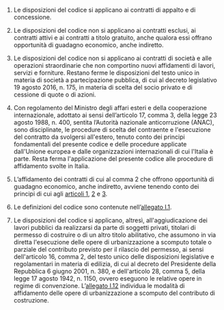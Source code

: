 1. Le disposizioni del codice si applicano ai contratti di appalto e di concessione.

2. Le disposizioni del codice non si applicano ai contratti esclusi, ai contratti attivi e ai contratti a titolo gratuito, anche qualora essi offrano opportunità di guadagno economico, anche indiretto.

3. Le disposizioni del codice non si applicano ai contratti di società e alle operazioni straordinarie che non comportino nuovi affidamenti di lavori, servizi e forniture. Restano ferme le disposizioni del testo unico in materia di società a partecipazione pubblica, di cui al decreto legislativo 19 agosto 2016, n. 175, in materia di scelta del socio privato e di cessione di quote o di azioni.

4. Con regolamento del Ministro degli affari esteri e della cooperazione internazionale, adottato ai sensi dell’articolo 17, comma 3, della legge 23 agosto 1988, n. 400, sentita l’Autorità nazionale anticorruzione (ANAC), sono disciplinate, le procedure di scelta del contraente e l'esecuzione del contratto da svolgersi all'estero, tenuto conto dei principi fondamentali del presente codice e delle procedure applicate dall'Unione europea e dalle organizzazioni internazionali di cui l'Italia è parte. Resta ferma l'applicazione del presente codice alle procedure di affidamento svolte in Italia.

5. L’affidamento dei contratti di cui al comma 2 che offrono opportunità di guadagno economico, anche indiretto, avviene tenendo conto dei principi di cui agli [articoli 1](/articolo-1/1), [2](/articolo-2/1) e [3](/articolo-3/1).

6. Le definizioni del codice sono contenute nell’[allegato I.1](/section/attachment-1-1/2).

7. Le disposizioni del codice si applicano, altresì, all'aggiudicazione dei lavori pubblici da realizzarsi da parte di soggetti privati, titolari di permesso di costruire o di un altro titolo abilitativo, che assumono in via diretta l'esecuzione delle opere di urbanizzazione a scomputo totale o parziale del contributo previsto per il rilascio del permesso, ai sensi dell'articolo 16, comma 2, del testo unico delle disposizioni legislative e regolamentari in materia di edilizia, di cui al decreto del Presidente della Repubblica 6 giugno 2001, n. 380, e dell'articolo 28, comma 5, della legge 17 agosto 1942, n. 1150, ovvero eseguono le relative opere in regime di convenzione. L’[allegato I.12](/section/attachment-1-12/2) individua le modalità di affidamento delle opere di urbanizzazione a scomputo del contributo di costruzione.